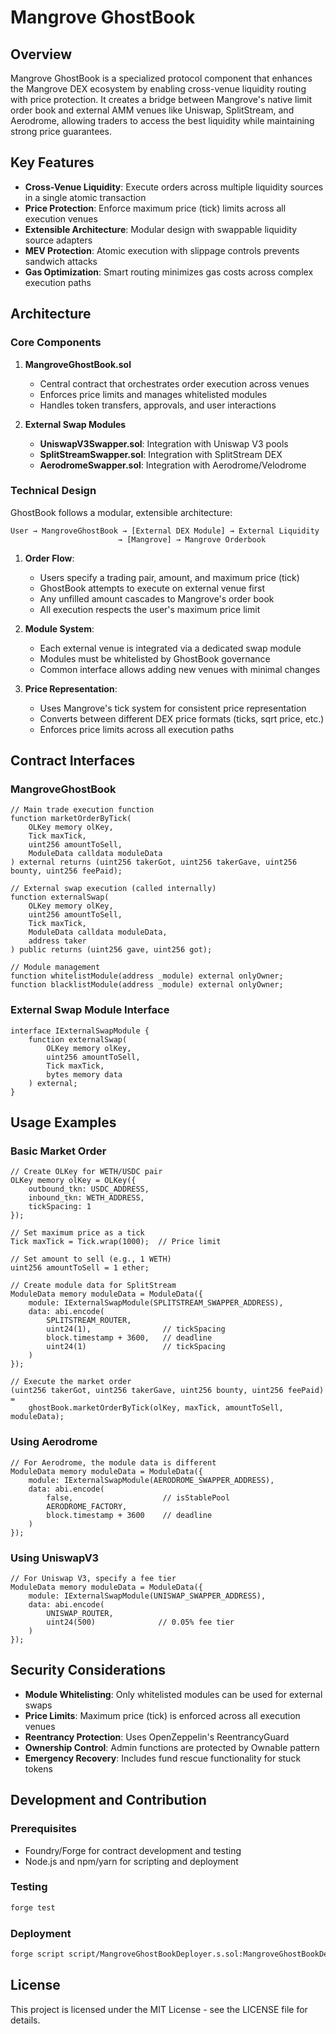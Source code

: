 # Mangrove GhostBook

## Overview

Mangrove GhostBook is a specialized protocol component that enhances the Mangrove DEX ecosystem by enabling cross-venue liquidity routing with price protection. It creates a bridge between Mangrove's native limit order book and external AMM venues like Uniswap, SplitStream, and Aerodrome, allowing traders to access the best liquidity while maintaining strong price guarantees.

## Key Features

- **Cross-Venue Liquidity**: Execute orders across multiple liquidity sources in a single atomic transaction
- **Price Protection**: Enforce maximum price (tick) limits across all execution venues
- **Extensible Architecture**: Modular design with swappable liquidity source adapters
- **MEV Protection**: Atomic execution with slippage controls prevents sandwich attacks
- **Gas Optimization**: Smart routing minimizes gas costs across complex execution paths

## Architecture

### Core Components

1. **MangroveGhostBook.sol**
   - Central contract that orchestrates order execution across venues
   - Enforces price limits and manages whitelisted modules
   - Handles token transfers, approvals, and user interactions

2. **External Swap Modules**
   - **UniswapV3Swapper.sol**: Integration with Uniswap V3 pools
   - **SplitStreamSwapper.sol**: Integration with SplitStream DEX
   - **AerodromeSwapper.sol**: Integration with Aerodrome/Velodrome

### Technical Design

GhostBook follows a modular, extensible architecture:

```
User → MangroveGhostBook → [External DEX Module] → External Liquidity
                        → [Mangrove] → Mangrove Orderbook
```

1. **Order Flow**:
   - Users specify a trading pair, amount, and maximum price (tick)
   - GhostBook attempts to execute on external venue first
   - Any unfilled amount cascades to Mangrove's order book
   - All execution respects the user's maximum price limit

2. **Module System**:
   - Each external venue is integrated via a dedicated swap module
   - Modules must be whitelisted by GhostBook governance
   - Common interface allows adding new venues with minimal changes

3. **Price Representation**:
   - Uses Mangrove's tick system for consistent price representation
   - Converts between different DEX price formats (ticks, sqrt price, etc.)
   - Enforces price limits across all execution paths

## Contract Interfaces

### MangroveGhostBook

```solidity
// Main trade execution function
function marketOrderByTick(
    OLKey memory olKey,
    Tick maxTick,
    uint256 amountToSell,
    ModuleData calldata moduleData
) external returns (uint256 takerGot, uint256 takerGave, uint256 bounty, uint256 feePaid);

// External swap execution (called internally)
function externalSwap(
    OLKey memory olKey,
    uint256 amountToSell,
    Tick maxTick,
    ModuleData calldata moduleData,
    address taker
) public returns (uint256 gave, uint256 got);

// Module management
function whitelistModule(address _module) external onlyOwner;
function blacklistModule(address _module) external onlyOwner;
```

### External Swap Module Interface

```solidity
interface IExternalSwapModule {
    function externalSwap(
        OLKey memory olKey,
        uint256 amountToSell,
        Tick maxTick,
        bytes memory data
    ) external;
}
```

## Usage Examples

### Basic Market Order

```solidity
// Create OLKey for WETH/USDC pair
OLKey memory olKey = OLKey({
    outbound_tkn: USDC_ADDRESS,
    inbound_tkn: WETH_ADDRESS,
    tickSpacing: 1
});

// Set maximum price as a tick
Tick maxTick = Tick.wrap(1000);  // Price limit 

// Set amount to sell (e.g., 1 WETH)
uint256 amountToSell = 1 ether;

// Create module data for SplitStream
ModuleData memory moduleData = ModuleData({
    module: IExternalSwapModule(SPLITSTREAM_SWAPPER_ADDRESS),
    data: abi.encode(
        SPLITSTREAM_ROUTER,
        uint24(1),                // tickSpacing
        block.timestamp + 3600,   // deadline
        uint24(1)                 // tickSpacing
    )
});

// Execute the market order
(uint256 takerGot, uint256 takerGave, uint256 bounty, uint256 feePaid) = 
    ghostBook.marketOrderByTick(olKey, maxTick, amountToSell, moduleData);
```

### Using Aerodrome

```solidity
// For Aerodrome, the module data is different
ModuleData memory moduleData = ModuleData({
    module: IExternalSwapModule(AERODROME_SWAPPER_ADDRESS),
    data: abi.encode(
        false,                    // isStablePool
        AERODROME_FACTORY,
        block.timestamp + 3600    // deadline
    )
});
```

### Using UniswapV3

```solidity
// For Uniswap V3, specify a fee tier
ModuleData memory moduleData = ModuleData({
    module: IExternalSwapModule(UNISWAP_SWAPPER_ADDRESS),
    data: abi.encode(
        UNISWAP_ROUTER, 
        uint24(500)              // 0.05% fee tier
    )
});
```

## Security Considerations

- **Module Whitelisting**: Only whitelisted modules can be used for external swaps
- **Price Limits**: Maximum price (tick) is enforced across all execution venues
- **Reentrancy Protection**: Uses OpenZeppelin's ReentrancyGuard
- **Ownership Control**: Admin functions are protected by Ownable pattern
- **Emergency Recovery**: Includes fund rescue functionality for stuck tokens

## Development and Contribution

### Prerequisites
- Foundry/Forge for contract development and testing
- Node.js and npm/yarn for scripting and deployment

### Testing
```bash
forge test
```

### Deployment
```bash
forge script script/MangroveGhostBookDeployer.s.sol:MangroveGhostBookDeployer --rpc-url $RPC_URL --private-key $PRIVATE_KEY
```

## License

This project is licensed under the MIT License - see the LICENSE file for details.